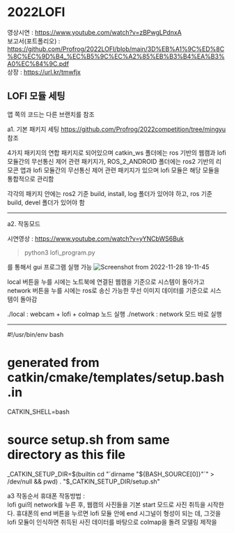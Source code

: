 # 2022LOFI
영상시연 : https://www.youtube.com/watch?v=zBPwgLPdnxA  
보고서(포트폴리오) : https://github.com/Profrog/2022LOFI/blob/main/3D%EB%A1%9C%ED%8C%8C%EC%9D%B4_%EC%B5%9C%EC%A2%85%EB%B3%B4%EA%B3%A0%EC%84%9C.pdf    
상장 : [https://url.kr/tmwfjx  ](https://github.com/Profrog/2022LOFI/blob/main/%EA%B2%BD%EC%A3%BC%EC%8A%A4%EB%A7%88%ED%8A%B8%EA%B4%80%EA%B4%91_%EC%83%81%EC%9E%A5.jpg)  

## LOFI 모듈 세팅 

앱 쪽의 코드는 다른 브랜치를 참조

a1. 기본 패키지 세팅 https://github.com/Profrog/2022competition/tree/mingyu 참조  

4가지 패키지의 연합 패키지로 되어있으며 catkin_ws 폴더에는 ros 기반의 웹캠과 lofi모듈간의 무선통신 제어 관련 패키지가, ROS_2_ANDROID 폴더에는 ros2 기반의 리모콘 앱과 lofi 모듈간의 무선통신 제어 관련 패키지가 있으며 lofi 모듈은 해당 모듈을 통합적으로 관리함  

각각의 패키지 안에는 ros2 기준 build, install, log 폴더가 있어야 하고, ros 기준 build, devel 폴더가 있어야 함


------------------------------------------------------

a2. 작동모드

시연영상 : https://www.youtube.com/watch?v=yYNCbWS6Buk

> python3 lofi_program.py

를 통해서 gui 프로그램 실행 가능
![Screenshot from 2022-11-28 19-11-45](https://user-images.githubusercontent.com/26535065/204251626-bf683145-2bc1-4160-8edb-72e7be2e97c1.png)


local 버튼을 누를 시에는 노트북에 연결된 웹캠을 기준으로 시스템이 돌아가고
network 버튼을 누를 시에는 ros로 송신 가능한 무선 이미지 데이터를 기준으로 시스템이 돌아감  


./local : webcam + lofi + colmap 노드 실행
./network : network 모드 바로 실행

------------------------------------------------------


#!/usr/bin/env bash
# generated from catkin/cmake/templates/setup.bash.in

CATKIN_SHELL=bash

# source setup.sh from same directory as this file
_CATKIN_SETUP_DIR=$(builtin cd "`dirname "${BASH_SOURCE[0]}"`" > /dev/null && pwd)
. "$_CATKIN_SETUP_DIR/setup.sh"


a3 작동순서
휴대폰 작동방법 :  
lofi gui의 network를 누른 후, 웹캠의 사진들을 기본 start 모드로 사진 취득을 시작한다. 휴대폰의 end 버튼을 누르면 lofi 모듈 안에 end 시그널이 형성이 되는 데, 그것을 lofi 모듈이 인식하면 취득된 사진 데이터를 바탕으로 colmap을 돌려 모델링 제작을




